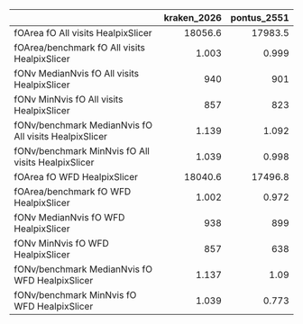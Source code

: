 |                                                       |   kraken_2026 |   pontus_2551 |
|:------------------------------------------------------|--------------:|--------------:|
| fOArea fO All visits HealpixSlicer                    |     18056.6   |     17983.5   |
| fOArea/benchmark fO All visits HealpixSlicer          |         1.003 |         0.999 |
| fONv MedianNvis fO All visits HealpixSlicer           |       940     |       901     |
| fONv MinNvis fO All visits HealpixSlicer              |       857     |       823     |
| fONv/benchmark MedianNvis fO All visits HealpixSlicer |         1.139 |         1.092 |
| fONv/benchmark MinNvis fO All visits HealpixSlicer    |         1.039 |         0.998 |
| fOArea fO WFD HealpixSlicer                           |     18040.6   |     17496.8   |
| fOArea/benchmark fO WFD HealpixSlicer                 |         1.002 |         0.972 |
| fONv MedianNvis fO WFD HealpixSlicer                  |       938     |       899     |
| fONv MinNvis fO WFD HealpixSlicer                     |       857     |       638     |
| fONv/benchmark MedianNvis fO WFD HealpixSlicer        |         1.137 |         1.09  |
| fONv/benchmark MinNvis fO WFD HealpixSlicer           |         1.039 |         0.773 |
